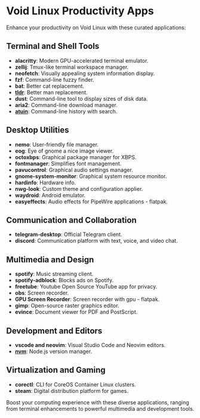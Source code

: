 # Void Linux Productivity Apps

Enhance your productivity on Void Linux with these curated applications:

## Terminal and Shell Tools
- **alacritty**: Modern GPU-accelerated terminal emulator.
- **zellij**: Tmux-like terminal workspace manager.
- **neofetch**: Visually appealing system information display.
- **fzf**: Command-line fuzzy finder.
- **bat**: Better cat replacement.
- [**tldr**](https://tldr.sh/#installation): Better man replacement.
- **dust**: Command-line tool to display sizes of disk data.
- **aria2**: Command-line download manager.
- [**atuin**](https://docs.atuin.sh/guide/installation/): Command-line history with search.

## Desktop Utilities
- **nemo**: User-friendly file manager.
- **eog**: Eye of gnome a nice image viewer.
- **octoxbps**: Graphical package manager for XBPS.
- **fontmanager**: Simplifies font management.
- **pavucontrol**: Graphical audio settings manager.
- **gnome-system-monitor**: Graphical system resource monitor.
- **hardinfo**: Hardware info.
- **nwg-look**: Custom theme and configuration applier.
- **waydroid**: Android emulator.
- **easyeffects**: Audio effects for PipeWire applications - flatpak.

## Communication and Collaboration
- **telegram-desktop**: Official Telegram client.
- **discord**: Communication platform with text, voice, and video chat.

## Multimedia and Design
- **spotify**: Music streaming client.
- **spotify-adblock**: Blocks ads on Spotify.
- **freetube**: Youtube Open Source YouTube app for privacy.
- **obs**: Screen recorder.
- **GPU Screen Recorder**: Screen recorder with gpu - flatpak.
- **gimp**: Open-source raster graphics editor.
- **evince**: Document viewer for PDF and PostScript.

## Development and Editors
- **vscode and neovim**: Visual Studio Code and Neovim editors.
- [**nvm**](https://github.com/nvm-sh/nvm): Node.js version manager.

## Virtualization and Gaming
- **corectl**: CLI for CoreOS Container Linux clusters.
- **steam**: Digital distribution platform for games.

Boost your computing experience with these diverse applications, ranging from terminal enhancements to powerful multimedia and development tools.

